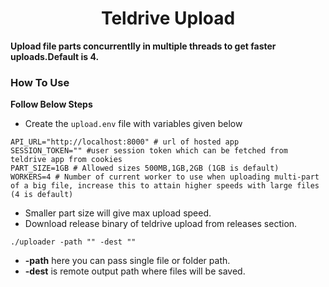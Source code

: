 <h1 align="center">Teldrive Upload</h1>

**Upload file parts concurrentlly  in multiple threads to get faster uploads.Default is 4.**
### How To Use

**Follow Below Steps**
- Create the `upload.env` file with variables given below

```shell
API_URL="http://localhost:8000" # url of hosted app
SESSION_TOKEN="" #user session token which can be fetched from teldrive app from cookies
PART_SIZE=1GB # Allowed sizes 500MB,1GB,2GB (1GB is default)
WORKERS=4 # Number of current worker to use when uploading multi-part of a big file, increase this to attain higher speeds with large files (4 is default)
```
- Smaller part size will give max upload speed.
- Download release binary of teldrive upload from releases section.

```shell
./uploader -path "" -dest ""
```

- **-path**  here you can pass single file or folder path.
- **-dest** is remote output path where files will  be saved.
